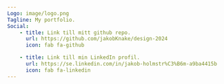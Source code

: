 ```yaml
---
Logo: image/logo.png
Tagline: My portfolio.
Social:
    - title: Link till mitt github repo.
      url: https://github.com/jakobKnake/design-2024
      icon: fab fa-github

    - title: Link till min LinkedIn profil.
      url: https://se.linkedin.com/in/jakob-holmstr%C3%B6m-a9ba4415b
      icon: fab fa-linkedin
---
```

